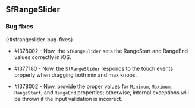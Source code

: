 ## SfRangeSlider

### Bug fixes
{:#sfrangeslider-bug-fixes}

* \#I378002 - Now, the `SfRangeSlider` sets the RangeStart and RangeEnd values correctly in iOS.

* \#I377180 - Now, the `SfRangeSlider` responds to the touch events properly when dragging both min and max knobs.

* \#I378002 - Now, provide the proper values for `Minimum`, `Maximum`, `RangeStart`, and `RangeEnd` properties; otherwise, internal exceptions will be thrown if the input validation is incorrect.
